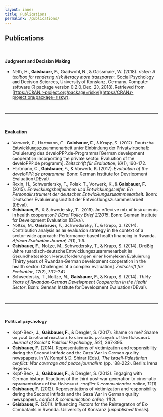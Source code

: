 ```yaml
---
layout: inner
title: Publications
permalink: /publications/
---
```


## Publications


<br>

#### Judgment and Decision Making
- Neth, H., **Gaisbauer, F.**, Gradwohl, N., & Gaissmaier, W. (2018). *riskyr: A toolbox for rendering risk literacy more transparent.* Social Psychology and Decision Sciences, University of Konstanz, Germany. Computer software (R package version 0.2.0, Dec. 20, 2018). Retrieved from [https://CRAN.r-project.org/package=riskyr](https://CRAN.r-project.org/package=riskyr).


<br>
<hr>
<br>

#### Evaluation
- Vorwerk, K., Hartmann, C., **Gaisbauer, F.**, & Krapp, S. (2017). Deutsche Entwicklungszusammenarbeit unter Einbindung der Privatwirtschaft: Evaluierung des develoPPP.de-Programms [German development cooperation incorporting the private sector: Evaluation of the develoPPP.de programm]. *Zeitschrift für Evaluation, 16*(1), 160-172.
- Hartmann, C., **Gaisbauer, F.**, & Vorwerk, K. (2017). *Evaluation of the develoPPP.de programme*. Bonn: German Institute for Development Evaluation (DEval).
- Roxin, H., Schwerdersky, T., Polak, T., Vorwerk, K., & **Gaisbauer, F.** (2015). *Entwicklungshelferinnen und Entwicklungshelfer. Ein Personalinstrument der deutschen Entwicklungszusammenarbeit.* Bonn: Deutsches Evaluierungsinstitut der Entwicklungszusammenarbeit (DEval).
- **Gaisbauer, F.**, & Schwedersky, T. (2015). An effective mix of instruments in health cooperation? *DEval Policy Brief 2/2015*. Bonn: German Institute for Development Evaluation (DEval).
- Noltze, M., **Gaisbauer, F.**, Schwedersky, T., & Krapp, S. (2014). Contribution analysis as an evaluation strategy in the context of a sector-wide approach: Performance-based health financing in Rwanda. *African Evaluation Journal, 2*(1), 1-8.
- **Gaisbauer, F.**, Noltze, M., Schwedersky, T., & Krapp, S. (2014). Dreißig Jahre ruandisch-deutsche Entwicklungszusammenarbeit im Gesundheitssektor: Herausforderungen einer komplexen Evaluierung [Thirty years of Rwandan-German development cooperation in the health sector: Challenges of a complex evaluation]. *Zeitschrift für Evaluation, 17*(2), 332-347.
- Schwedersky, T., Noltze, M., **Gaisbauer, F.**, & Krapp, S. (2014). *Thirty Years of Rwandan-German Development Cooperation in the Health Sector*. Bonn: German Institute for Development Evaluation (DEval).

<br>
<hr>
<br>

#### Political psychology
- Kopf-Beck, J., **Gaisbauer, F.**, & Dengler, S. (2017). Shame on me? Shame on you! Emotional reactions to cinematic portrayals of the Holocaust. *Journal of Social & Political Psychology, 5*(2), 367-395.
- **Gaisbauer, F.** (2014). Representations of victimization and responsibility during the Second Intifada and the Gaza War in German quality newspapers. In W. Kempf & D. Shinar (Eds.), *The Israeli-Palestinian conflict: War coverage and peace journalism* (pp. 188-222). Berlin: Irena Regener.
- Kopf-Beck, J., **Gaisbauer, F.**, & Dengler, S. (2013). Engaging with German history: Reactions of the third post-war generation to cinematic representations of the Holocaust. *conflict & communication online, 12*(1).
- **Gaisbauer, F.** (2012). Representations of victimization and responsibility during the Second Intifada and the Gaza War in German quality newspapers. *conflict & communication online, 11*(2).  
- **Gaisbauer, F.** (2011). Influencing Factors for the Reintegration of Ex-Combatants in Rwanda. University of Konstanz [*unpublished thesis*].
